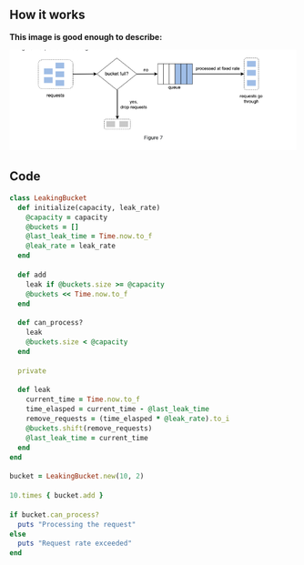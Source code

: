 ## How it works

**This image is good enough to describe:**

![leaking_bucket](images/leaking_bucket.png)


## Code
```ruby
class LeakingBucket
  def initialize(capacity, leak_rate)
    @capacity = capacity
    @buckets = []
    @last_leak_time = Time.now.to_f
    @leak_rate = leak_rate
  end

  def add
    leak if @buckets.size >= @capacity
    @buckets << Time.now.to_f
  end

  def can_process?
    leak
    @buckets.size < @capacity
  end

  private

  def leak
    current_time = Time.now.to_f
    time_elasped = current_time - @last_leak_time
    remove_requests = (time_elasped * @leak_rate).to_i
    @buckets.shift(remove_requests)
    @last_leak_time = current_time
  end
end

bucket = LeakingBucket.new(10, 2)

10.times { bucket.add }

if bucket.can_process?
  puts "Processing the request"
else
  puts "Request rate exceeded"
end
```
